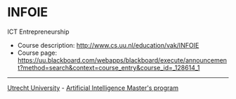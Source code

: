 # INFOIE
ICT Entrepreneurship

* Course description: http://www.cs.uu.nl/education/vak/INFOIE
* Course page: https://uu.blackboard.com/webapps/blackboard/execute/announcement?method=search&context=course_entry&course_id=_128614_1

---
[Utrecht University](https://www.uu.nl/en) - [Artificial Intelligence Master's program](https://www.uu.nl/masters/en/artificial-intelligence)
